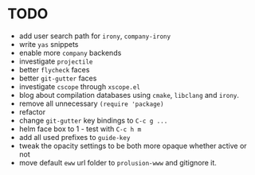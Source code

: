 # TODO

* add user search path for `irony`, `company-irony`
* write `yas` snippets
* enable more `company` backends
* investigate `projectile`
* better `flycheck` faces
* better `git-gutter` faces
* investigate `cscope` through `xscope.el`
* blog about compilation databases using `cmake`, `libclang` and `irony`.
* remove all unnecessary `(require 'package)`
* refactor
* change `git-gutter` key bindings to `C-c g ...`
* helm face box to 1 - test with `C-c h m`
* add all used prefixes to `guide-key`
* tweak the opacity settings to be both more opaque whether active or not
* move default `eww` url folder to `prolusion-www` and gitignore it.
